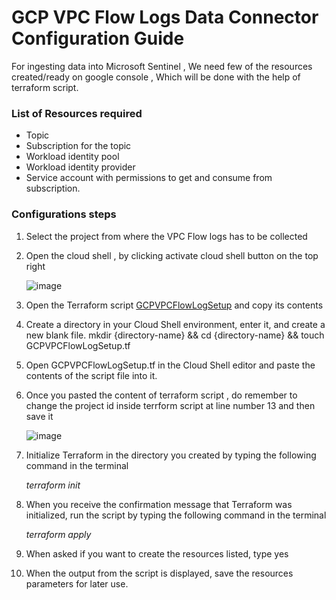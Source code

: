 # GCP VPC Flow Logs Data Connector Configuration Guide

For ingesting data into Microsoft Sentinel , We need few of the resources created/ready on google console , Which will be done with the help of terraform script.

### List of Resources required 

* Topic
* Subscription for the topic
* Workload identity pool
* Workload identity provider
* Service account with permissions to get and consume from subscription.

### Configurations steps
1. Select the project from where the VPC Flow logs has to be collected
2. Open the cloud shell , by clicking activate cloud shell button on the top right

   ![image](https://github.com/user-attachments/assets/1666158e-8295-4c2f-a8c7-16ede37b8fb1)
   
4. Open the Terraform script [GCPVPCFlowLogSetup](https://github.com/Azure/Azure-Sentinel/blob/master/DataConnectors/GCP/Terraform/sentinel_resources_creation/GCPVPCFlowLogsSetup/GCPVPCFlowLogSetup.tf) and copy its contents
5. Create a directory in your Cloud Shell environment, enter it, and create a new blank file.
   mkdir {directory-name} && cd {directory-name} && touch GCPVPCFlowLogSetup.tf
6. Open GCPVPCFlowLogSetup.tf in the Cloud Shell editor and paste the contents of the script file into it.
7. Once you pasted the content of terraform script , do remember to change the project id inside terrform script at line number 13 and then save it
   
   ![image](https://github.com/user-attachments/assets/e77ec777-ebad-4d6e-ba20-600a264c8967)
   
8. Initialize Terraform in the directory you created by typing the following command in the terminal

   _terraform init_
   
10. When you receive the confirmation message that Terraform was initialized, run the script by typing the following command in the terminal

    _terraform apply_
   
12. When asked if you want to create the resources listed, type yes
13. When the output from the script is displayed, save the resources parameters for later use.  
